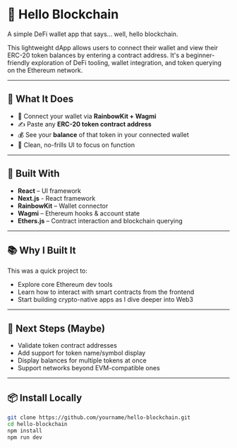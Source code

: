 # 👋 Hello Blockchain

A simple DeFi wallet app that says... well, hello blockchain.

This lightweight dApp allows users to connect their wallet and view their ERC-20 token balances by entering a contract address. It's a beginner-friendly exploration of DeFi tooling, wallet integration, and token querying on the Ethereum network.

---

## 🧠 What It Does

- 🔌 Connect your wallet via **RainbowKit + Wagmi**
- ✍️ Paste any **ERC-20 token contract address**
- 💰 See your **balance** of that token in your connected wallet
- 🧼 Clean, no-frills UI to focus on function

---

## 🔧 Built With

- **React** – UI framework
- **Next.js** - React framework
- **RainbowKit** – Wallet connector
- **Wagmi** – Ethereum hooks & account state
- **Ethers.js** – Contract interaction and blockchain querying

---

## 📚 Why I Built It

This was a quick project to:
- Explore core Ethereum dev tools
- Learn how to interact with smart contracts from the frontend
- Start building crypto-native apps as I dive deeper into Web3

---

## 🚀 Next Steps (Maybe)

- Validate token contract addresses
- Add support for token name/symbol display
- Display balances for multiple tokens at once
- Support networks beyond EVM-compatible ones

---

## 📦 Install Locally

```bash
git clone https://github.com/yourname/hello-blockchain.git
cd hello-blockchain
npm install
npm run dev

